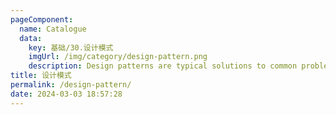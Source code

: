 ```yaml
---
pageComponent: 
  name: Catalogue
  data: 
    key: 基础/30.设计模式
    imgUrl: /img/category/design-pattern.png
    description: Design patterns are typical solutions to common problems in software design. Each pattern is like a blueprint that you can customize to solve a particular design problem in your code.
title: 设计模式
permalink: /design-pattern/
date: 2024-03-03 18:57:28
---
```

